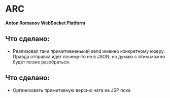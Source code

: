 # ARC
**Anton Romanov WebSocket Platform**

## Что сделано:

* Реализовал таки примитивненький send именно конкретному юзеру. Правда отправка идет почему-то не в JSON, но думаю с этим можно будет позже разобраться. 

## Что сделано:

* Организовать примитивную версию чата на JSP пока